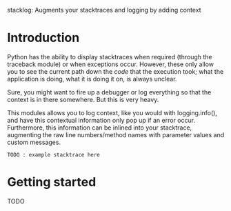 stacklog: Augments your stacktraces and logging by adding context

# Introduction

Python has the ability to display stacktraces when required (through the traceback module) or when exceptions occur. However, these only allow you to see the current path down the *code* that the execution took; what the application is doing, what it is doing it on, is always unclear.

Sure, you might want to fire up a debugger or log everything so that the context is in there somewhere. But this is very heavy.

This modules allows you to log context, like you would with logging.info(), and have this contextual information only pop up if an error occur. Furthermore, this information can be inlined into your stacktrace, augmenting the raw line numbers/method names with parameter values and custom messages.

```
TODO : example stacktrace here
```

# Getting started

TODO
